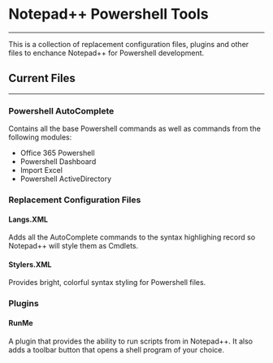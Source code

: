 # Notepad++ Powershell Tools
---

This is a collection of replacement configuration files, plugins and other files to enchance Notepad++ for Powershell development.

## Current Files
---

### Powershell AutoComplete

Contains all the base Powershell commands as well as commands from the following modules:

* Office 365 Powershell
* Powershell Dashboard
* Import Excel
* Powershell ActiveDirectory

### Replacement Configuration Files

#### Langs.XML
Adds all the AutoComplete commands to the syntax highlighing record so Notepad++ will style them as Cmdlets.

#### Stylers.XML
Provides bright, colorful syntax styling for Powershell files.

### Plugins

#### RunMe
A plugin that provides the ability to run scripts from in Notepad++. It also adds a toolbar button that opens a shell program of your choice.